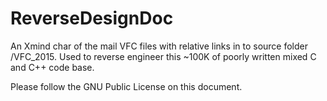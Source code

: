 ReverseDesignDoc
================

An Xmind char of the mail VFC files with relative links in to source folder /VFC_2015.  Used to reverse engineer this ~100K of poorly written mixed C and C++ code base.


Please follow the GNU Public License on this document.
